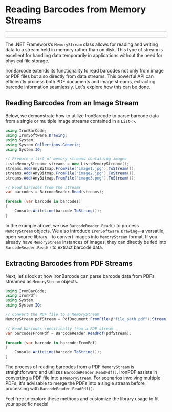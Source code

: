 # Reading Barcodes from Memory Streams

---

---

The .NET Framework’s `MemoryStream` class allows for reading and writing data to a stream held in memory rather than on disk. This type of stream is excellent for handling data temporarily in applications without the need for physical file storage.

IronBarcode extends its functionality to read barcodes not only from image or PDF files but also directly from data streams. This powerful API can efficiently process both PDF documents and image streams, extracting barcode information seamlessly. Let's explore how this can be done.

## Reading Barcodes from an Image Stream

Below, we demonstrate how to utilize IronBarcode to parse barcode data from a single or multiple image streams contained in a `List<>`.

```cs
using IronBarCode;
using IronSoftware.Drawing;
using System;
using System.Collections.Generic;
using System.IO;

// Prepare a list of memory streams containing images
List<MemoryStream> streams = new List<MemoryStream>();
streams.Add(AnyBitmap.FromFile("image1.jpg").ToStream());
streams.Add(AnyBitmap.FromFile("image2.jpg").ToStream());
streams.Add(AnyBitmap.FromFile("image3.png").ToStream());

// Read barcodes from the streams
var barcodes = BarcodeReader.Read(streams);

foreach (var barcode in barcodes)
{
    Console.WriteLine(barcode.ToString());
}
```

In the example above, we use `BarcodeReader.Read()` to process `MemoryStream` objects. We also introduce `IronSoftware.Drawing`—a versatile, open-source library—to convert images into `MemoryStream` format. If you already have `MemoryStream` instances of images, they can directly be fed into `BarcodeReader.Read()` to extract barcode data.

## Extracting Barcodes from PDF Streams

Next, let's look at how IronBarcode can parse barcode data from PDFs streamed as `MemoryStream` objects.

```cs
using IronBarCode;
using IronPdf;
using System;
using System.IO;

// Convert the PDF file to a MemoryStream
MemoryStream pdfStream = PdfDocument.FromFile(@"file_path.pdf").Stream;

// Read barcodes specifically from a PDF stream
var barcodesFromPdf = BarcodeReader.ReadPdf(pdfStream);

foreach (var barcode in barcodesFromPdf)
{
    Console.WriteLine(barcode.ToString());
}
```

The process of reading barcodes from a PDF `MemoryStream` is straightforward and utilizes `BarcodeReader.ReadPdf()`. IronPDF assists in converting a PDF file into a `MemoryStream`. For scenarios involving multiple PDFs, it's advisable to merge the PDFs into a single stream before processing with `BarcodeReader.ReadPdf()`.

Feel free to explore these methods and customize the library usage to fit your specific needs!